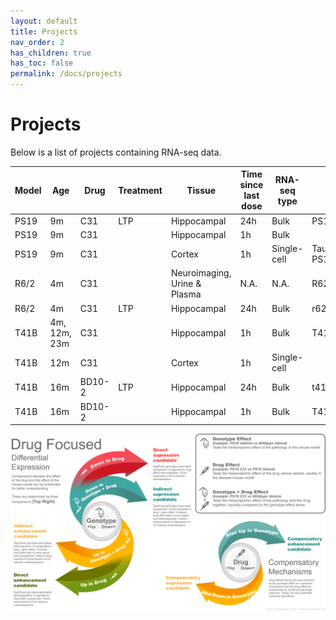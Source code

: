 ```yaml
---
layout: default
title: Projects
nav_order: 2
has_children: true
has_toc: false
permalink: /docs/projects
---
```


# Projects

Below is a list of projects containing RNA-seq data.

| Model| Age | Drug | Treatment | Tissue | Time since<br>last dose	| RNA-seq<br>type | SCG folder<br>name | GitHub repo<br>name |
|---|---|---|---|---|---|---|---|---|
| PS19 | 9m | C31 | LTP | Hippocampal | 24h | Bulk | PS19_C31_stim | [PS19_C31_stim](https://github.com/Longo-Lab/PS19_C31_stim) |
| PS19 | 9m | C31 |  | Hippocampal | 1h | Bulk |  |  |
| PS19 | 9m | C31 |  | Cortex | 1h | Single-cell | Tau-PS19_C31_cortex_snRNAseq | [PS19_C31_snRNAseq](https://github.com/Longo-Lab/PS19_C31_snRNAseq) |
| R6/2 | 4m | C31 |  | Neuroimaging, Urine & Plasma | N.A. | N.A. | R62_C31_biomarkers | [R62_C31_biomarkers](https://github.com/Longo-Lab/R62_C31_biomarkers) |
| R6/2 | 4m | C31 | LTP | Hippocampal | 24h | Bulk | r62_C31_stim | [R62_C31_stim](https://github.com/Longo-Lab/R62_C31_stim) |
| T41B | 4m, 12m, 23m | C31 |  | Hippocampal | 1h | Bulk | T41B_C31_aged | [T41B_C31_aged](https://github.com/Longo-Lab/T41B_C31_aged) |
| T41B | 12m | C31 |  | Cortex  | 1h | Single-cell |  |  |
| T41B | 16m | BD10-2 | LTP | Hippocampal | 24h | Bulk | t41b_BD10-2_stim | [T41B_BD10-2_stim](https://github.com/Longo-Lab/T41B_BD10-2_stim) |
| T41B | 16m | BD10-2 |  | Hippocampal | 1h | Bulk | T41B_BD10-2 | [T41B_BD10-2](https://github.com/Longo-Lab/T41B_BD10-2) |

<div class="img-frame">
  <img src="/assets/images/geno-drug.png" />
</div>
